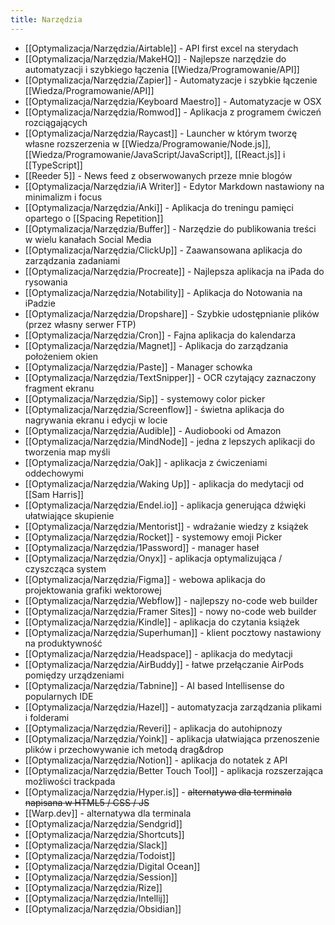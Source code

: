 ```yaml
---
title: Narzędzia
---
```


- [[Optymalizacja/Narzędzia/Airtable]] - API first excel na sterydach
- [[Optymalizacja/Narzędzia/MakeHQ]] - Najlepsze narzędzie do automatyzacji i szybkiego łączenia [[Wiedza/Programowanie/API]]
- [[Optymalizacja/Narzędzia/Zapier]] - Automatyzacje i szybkie łączenie [[Wiedza/Programowanie/API]]
- [[Optymalizacja/Narzędzia/Keyboard Maestro]] - Automatyzacje w OSX
- [[Optymalizacja/Narzędzia/Romwod]] - Aplikacja z programem ćwiczeń rozciągających
- [[Optymalizacja/Narzędzia/Raycast]] - Launcher w którym tworzę własne rozszerzenia w [[Wiedza/Programowanie/Node.js]], [[Wiedza/Programowanie/JavaScript/JavaScript]], [[React.js]] i [[TypeScript]]
- [[Reeder 5]] - News feed z obserwowanych przeze mnie blogów
- [[Optymalizacja/Narzędzia/iA Writer]] - Edytor Markdown nastawiony na minimalizm i focus
- [[Optymalizacja/Narzędzia/Anki]] - Aplikacja do treningu pamięci opartego o [[Spacing Repetition]]
- [[Optymalizacja/Narzędzia/Buffer]] - Narzędzie do publikowania treści w wielu kanałach Social Media
- [[Optymalizacja/Narzędzia/ClickUp]] - Zaawansowana aplikacja do zarządzania zadaniami
- [[Optymalizacja/Narzędzia/Procreate]] - Najlepsza aplikacja na iPada do rysowania
- [[Optymalizacja/Narzędzia/Notability]] - Aplikacja do Notowania na iPadzie
- [[Optymalizacja/Narzędzia/Dropshare]] - Szybkie udostępnianie plików (przez własny serwer FTP)
- [[Optymalizacja/Narzędzia/Cron]] - Fajna aplikacja do kalendarza
- [[Optymalizacja/Narzędzia/Magnet]] - Aplikacja do zarządzania położeniem okien
- [[Optymalizacja/Narzędzia/Paste]] - Manager schowka
- [[Optymalizacja/Narzędzia/TextSnipper]] - OCR czytający zaznaczony fragment ekranu
- [[Optymalizacja/Narzędzia/Sip]] - systemowy color picker
- [[Optymalizacja/Narzędzia/Screenflow]] - świetna aplikacja do nagrywania ekranu i edycji w locie
- [[Optymalizacja/Narzędzia/Audible]] - Audiobooki od Amazon
- [[Optymalizacja/Narzędzia/MindNode]] - jedna z lepszych aplikacji do tworzenia map myśli
- [[Optymalizacja/Narzędzia/Oak]] - aplikacja z ćwiczeniami oddechowymi
- [[Optymalizacja/Narzędzia/Waking Up]] - aplikacja do medytacji od [[Sam Harris]]
- [[Optymalizacja/Narzędzia/Endel.io]] - aplikacja generująca dźwięki ułatwiające skupienie 
- [[Optymalizacja/Narzędzia/Mentorist]] - wdrażanie wiedzy z książek
- [[Optymalizacja/Narzędzia/Rocket]] - systemowy emoji Picker
- [[Optymalizacja/Narzędzia/1Password]] - manager haseł
- [[Optymalizacja/Narzędzia/Onyx]] - aplikacja optymalizująca / czyszcząca system
- [[Optymalizacja/Narzędzia/Figma]] - webowa aplikacja do projektowania grafiki wektorowej
- [[Optymalizacja/Narzędzia/Webflow]] - najlepszy no-code web builder
- [[Optymalizacja/Narzędzia/Framer Sites]] - nowy no-code web builder
- [[Optymalizacja/Narzędzia/Kindle]] - aplikacja do czytania książek
- [[Optymalizacja/Narzędzia/Superhuman]] - klient pocztowy nastawiony na produktywność
- [[Optymalizacja/Narzędzia/Headspace]] - aplikacja do medytacji
- [[Optymalizacja/Narzędzia/AirBuddy]] - łatwe przełączanie AirPods pomiędzy urządzeniami
- [[Optymalizacja/Narzędzia/Tabnine]] - AI based Intellisense do popularnych IDE
- [[Optymalizacja/Narzędzia/Hazel]] - automatyzacja zarządzania plikami i folderami
- [[Optymalizacja/Narzędzia/Reveri]] - aplikacja do autohipnozy
- [[Optymalizacja/Narzędzia/Yoink]] - aplikacja ułatwiająca przenoszenie plików i przechowywanie ich metodą drag&drop
- [[Optymalizacja/Narzędzia/Notion]] - aplikacja do notatek z API 
- [[Optymalizacja/Narzędzia/Better Touch Tool]] - aplikacja rozszerzająca możliwości trackpada
- [[Optymalizacja/Narzędzia/Hyper.is]] - ~~alternatywa dla terminala napisana w HTML5 / CSS / JS~~
- [[Warp.dev]] - alternatywa dla terminala
- [[Optymalizacja/Narzędzia/Sendgrid]]
- [[Optymalizacja/Narzędzia/Shortcuts]]
- [[Optymalizacja/Narzędzia/Slack]]
- [[Optymalizacja/Narzędzia/Todoist]]
- [[Optymalizacja/Narzędzia/Digital Ocean]]
- [[Optymalizacja/Narzędzia/Session]]
- [[Optymalizacja/Narzędzia/Rize]]
- [[Optymalizacja/Narzędzia/Intellij]]
- [[Optymalizacja/Narzędzia/Obsidian]]